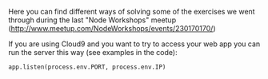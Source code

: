 Here you can find different ways of solving some of the exercises we went through during the last "Node Workshops" meetup (http://www.meetup.com/NodeWorkshops/events/230170170/)

If you are using Cloud9 and you want to try to access your web app you can run the server this way (see examples in the code):

```app.listen(process.env.PORT, process.env.IP)```
